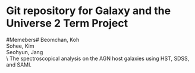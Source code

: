 # Git repository for Galaxy and the Universe 2 Term Project #

#Memebers#
Beomchan, Koh\
Sohee, Kim \
Seohyun, Jang\
\\
The spectroscopical analysis on the AGN host galaxies using HST, SDSS, and SAMI.
